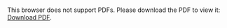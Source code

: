 <object data="christ-in-song/CIS1908pdfs/402.pdf" type="application/pdf" width="100%" height="1024px">
    <embed src="christ-in-song/CIS1908pdfs/402.pdf">
        <p>This browser does not support PDFs. Please download the PDF to view it: <a href="christ-in-song/CIS1908pdfs/402.pdf">Download PDF</a>.</p>
    </embed>
</object>
